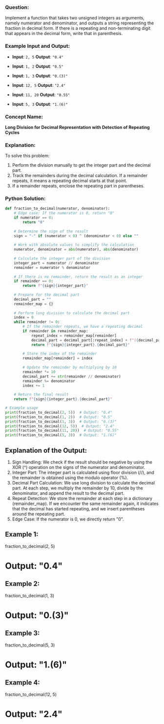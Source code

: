 ### Question:
Implement a function that takes two unsigned integers as arguments, namely numerator and denominator, and outputs a string representing the fraction in decimal form. If there is a repeating and non-terminating digit that appears in the decimal form, write that in parenthesis.

### Example Input and Output:
- **Input**: `2, 5`
  **Output**: `"0.4"`

- **Input**: `1, 2`
  **Output**: `"0.5"`

- **Input**: `1, 3`
  **Output**: `"0.(3)"`

- **Input**: `12, 5`
  **Output**: `"2.4"`

- **Input**: `11, 20`
  **Output**: `"0.55"`

- **Input**: `5, 3`
  **Output**: `"1.(6)"`

### Concept Name:
**Long Division for Decimal Representation with Detection of Repeating Cycles**

### Explanation:
To solve this problem:
1. Perform the division manually to get the integer part and the decimal part.
2. Track the remainders during the decimal calculation. If a remainder repeats, it means a repeating decimal starts at that point.
3. If a remainder repeats, enclose the repeating part in parentheses.

### Python Solution:

```python
def fraction_to_decimal(numerator, denominator):
    # Edge case: If the numerator is 0, return "0"
    if numerator == 0:
        return "0"
    
    # Determine the sign of the result
    sign = "-" if (numerator < 0) ^ (denominator < 0) else ""
    
    # Work with absolute values to simplify the calculation
    numerator, denominator = abs(numerator), abs(denominator)
    
    # Calculate the integer part of the division
    integer_part = numerator // denominator
    remainder = numerator % denominator
    
    # If there is no remainder, return the result as an integer
    if remainder == 0:
        return f"{sign}{integer_part}"
    
    # Prepare for the decimal part
    decimal_part = ""
    remainder_map = {}
    
    # Perform long division to calculate the decimal part
    index = 0
    while remainder != 0:
        # If the remainder repeats, we have a repeating decimal
        if remainder in remainder_map:
            repeat_index = remainder_map[remainder]
            decimal_part = decimal_part[:repeat_index] + f"({decimal_part[repeat_index:]})"
            return f"{sign}{integer_part}.{decimal_part}"
        
        # Store the index of the remainder
        remainder_map[remainder] = index
        
        # Update the remainder by multiplying by 10
        remainder *= 10
        decimal_part += str(remainder // denominator)
        remainder %= denominator
        index += 1
    
    # Return the final result
    return f"{sign}{integer_part}.{decimal_part}"

# Example usage
print(fraction_to_decimal(2, 5))  # Output: "0.4"
print(fraction_to_decimal(1, 2))  # Output: "0.5"
print(fraction_to_decimal(1, 3))  # Output: "0.(3)"
print(fraction_to_decimal(12, 5))  # Output: "2.4"
print(fraction_to_decimal(11, 20))  # Output: "0.55"
print(fraction_to_decimal(5, 3))  # Output: "1.(6)"


```
## **Explanation of the Output:**
1. Sign Handling: We check if the result should be negative by using the XOR (^) operation on the signs of the numerator and denominator.
2. Integer Part: The integer part is calculated using floor division (//), and the remainder is obtained using the modulo operator (%).
3. Decimal Part Calculation: We use long division to calculate the decimal part. At each step, we multiply the remainder by 10, divide by the denominator, and append the result to the decimal part.
4. Repeat Detection: We store the remainder at each step in a dictionary (remainder_map). If we encounter the same remainder again, it indicates that the decimal has started repeating, and we insert parentheses around the repeating part.
5. Edge Case: If the numerator is 0, we directly return "0".


## **Example 1:**
fraction_to_decimal(2, 5)
# Output: "0.4"


## **Example 2:**
fraction_to_decimal(1, 3)
# Output: "0.(3)"



## **Example 3:**
fraction_to_decimal(5, 3)
# Output: "1.(6)"

## **Example 4:**
fraction_to_decimal(12, 5)
# Output: "2.4"
